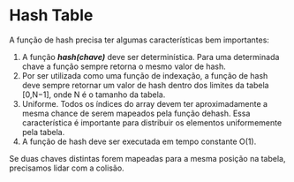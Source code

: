 # Hash Table

A função de hash precisa ter algumas características bem importantes:

1. A função ***hash(chave)*** deve ser determinística. Para uma determinada chave a função sempre retorna o mesmo valor 
de hash.
2. Por ser utilizada como uma função de indexação, a função de hash deve sempre retornar um valor de hash dentro dos 
limites da tabela [0,N−1], onde N é o tamanho da tabela.
3. Uniforme. Todos os índices do array devem ter aproximadamente a mesma chance de serem mapeados pela função dehash. 
Essa característica é importante para distribuir os elementos uniformemente pela tabela.
4. A função de hash deve ser executada em tempo constante O(1).

Se  duas chaves distintas forem mapeadas para a mesma posição na tabela, precisamos lidar com a colisão.